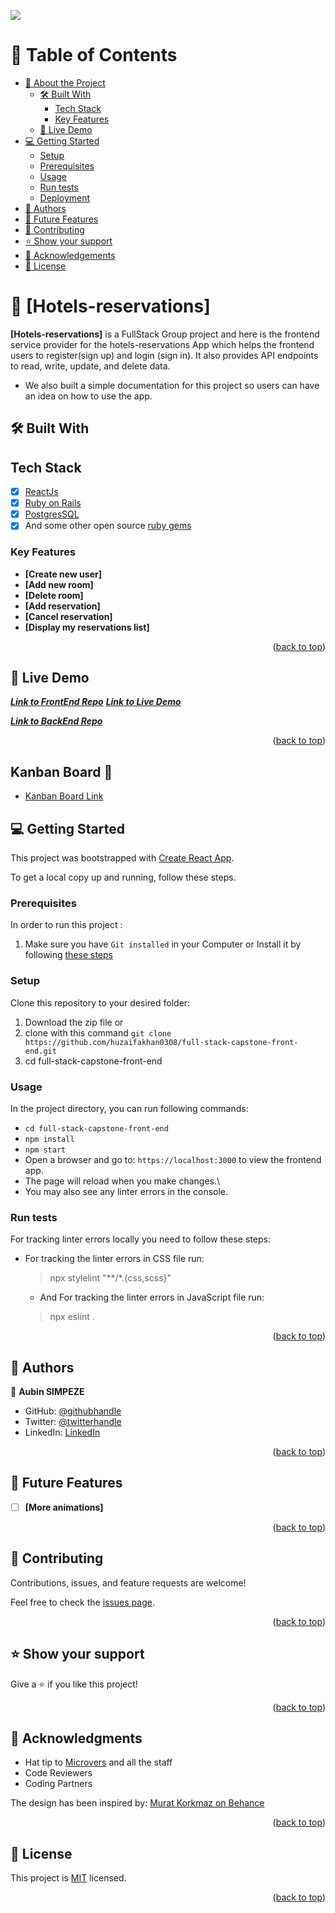 <a name="readme-top"></a>
![](https://img.shields.io/badge/Microverse-blueviolet)
# 📗 Table of Contents

- [📖 About the Project](#about-project)
  - [🛠 Built With](#built-with)
    - [Tech Stack](#Tech_Stack)
    - [Key Features](#key-features)
  - [🚀 Live Demo](#live-demo)
- [💻 Getting Started](#getting-started)
  - [Setup](#setup)
  - [Prerequisites](#prerequisites)
  - [Usage](#usage)
  - [Run tests](#run-tests)
  - [Deployment](#triangular_flag_on_post-deployment)
- [👥 Authors](#authors)
- [🔭 Future Features](#future-features)
- [🤝 Contributing](#contributing)
- [⭐️ Show your support](#support)
- [🙏 Acknowledgements](#acknowledgements)
- [📝 License](#license)

<!-- PROJECT DESCRIPTION -->

# 📖 [Hotels-reservations] <a name="about-project"></a>

**[Hotels-reservations]**  is a FullStack Group project and here is the frontend service provider for the hotels-reservations App which helps the frontend users to register(sign up) and login (sign in). It also provides API endpoints to read, write, update, and delete data.

- We also built a simple documentation for this project so users can have an idea on how to use the app.

## 🛠 Built With <a name="built-with"></a>
## Tech Stack
- [x] [ReactJs](https://reactjs.org/)
- [x] [Ruby on Rails](https://rubyonrails.org/)
- [x] [PostgresSQL](https://www.postgresql.org/)
- [x] And some other open source [ruby gems](https://rubygems.org/)

<!-- Features -->

### Key Features <a name="key-features"></a>

- **[Create new user]**
- **[Add new room]**
- **[Delete room]**
- **[Add reservation]**
- **[Cancel reservation]**
- **[Display my reservations list]**


<p align="right">(<a href="#readme-top">back to top</a>)</p>

<!-- LIVE DEMO -->

## 🚀 Live Demo <a name="live-demo"></a>


***[Link to FrontEnd Repo](https://github.com/huzaifakhan0308/full-stack-capstone-front-end)***
***[Link to Live Demo]()***

***[Link to BackEnd Repo](https://github.com/huzaifakhan0308/full-stack-capstone-back-end)***


<p align="right">(<a href="#readme-top">back to top</a>)</p>

## Kanban Board 📄

- [Kanban Board Link](https://github.com/users/huzaifakhan0308/projects/3/views/1)

<!-- GETTING STARTED -->

## 💻 Getting Started <a name="getting-started"></a>

This project was bootstrapped with [Create React App](https://github.com/facebook/create-react-app).

To get a local copy up and running, follow these steps.

### Prerequisites

In order to run this project :

1. Make sure you have `Git installed` in your Computer or Install it by following [these steps](https://git-scm.com/book/en/v2/Getting-Started-Installing-Git)

### Setup

Clone this repository to your desired folder:

1. Download the zip file or 
2. clone with this command `git clone https://github.com/huzaifakhan0308/full-stack-capstone-front-end.git`
3. cd full-stack-capstone-front-end

### Usage

In the project directory, you can run following commands:</br>

- `cd full-stack-capstone-front-end`</br>
- `npm install`</br>
- `npm start`</br>
- Open a browser and go to: `https://localhost:3000` to view the frontend app.
- The page will reload when you make changes.\
- You may also see any linter errors in the console.

### Run tests

For tracking linter errors locally you need to follow these steps:

- For tracking the linter errors in CSS file run:
  > npx stylelint "**/*.{css,scss}"

  - And For tracking the linter errors in JavaScript file run:
  > npx eslint .

<p align="right">(<a href="#readme-top">back to top</a>)</p>

<!-- AUTHORS -->

## 👥 Authors <a name="authors"></a>


👤 **Aubin SIMPEZE**

- GitHub: [@githubhandle](https://github.com/aubinleyoung)
- Twitter: [@twitterhandle](https://twitter.com/Aubin_Simpeze)
- LinkedIn: [LinkedIn](https://www.linkedin.com/in/aubin-simpeze/)


<p align="right">(<a href="#readme-top">back to top</a>)</p>

<!-- FUTURE FEATURES -->

## 🔭 Future Features <a name="future-features"></a>


- [ ] **[More animations]**


<p align="right">(<a href="#readme-top">back to top</a>)</p>

<!-- CONTRIBUTING -->

## 🤝 Contributing <a name="contributing"></a>

Contributions, issues, and feature requests are welcome!

Feel free to check the [issues page](https://github.com/huzaifakhan0308/full-stack-capstone-front-end/issues).

<p align="right">(<a href="#readme-top">back to top</a>)</p>

<!-- SUPPORT -->

## ⭐️ Show your support <a name="support"></a>

Give a ⭐️ if you like this project!

<p align="right">(<a href="#readme-top">back to top</a>)</p>

<!-- ACKNOWLEDGEMENTS -->

## 🙏 Acknowledgments <a name="acknowledgements"></a>

- Hat tip to [Microvers](https://www.microverse.org/)  and all the staff
- Code Reviewers
- Coding Partners

The design has been inspired by: [Murat Korkmaz on Behance](https://www.behance.net/muratk)


<p align="right">(<a href="#readme-top">back to top</a>)</p>


<!-- LICENSE -->

## 📝 License <a name="license"></a>

This project is [MIT](./LICENSE) licensed.

<p align="right">(<a href="#readme-top">back to top</a>)</p>

